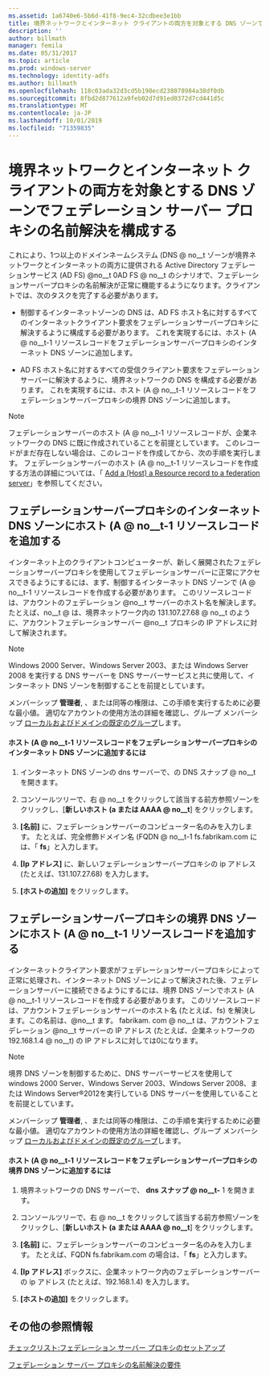 ```yaml
---
ms.assetid: 1a6740e6-5b6d-41f8-9ec4-32cdbee3e1bb
title: 境界ネットワークとインターネット クライアントの両方を対象とする DNS ゾーンでフェデレーション サーバー プロキシの名前解決を構成する
description: ''
author: billmath
manager: femila
ms.date: 05/31/2017
ms.topic: article
ms.prod: windows-server
ms.technology: identity-adfs
ms.author: billmath
ms.openlocfilehash: 118c03ada32d3cd5b198ecd238078984a38df0db
ms.sourcegitcommit: 8fbd2d877612a9feb02d7d91ed0372d7cd441d5c
ms.translationtype: MT
ms.contentlocale: ja-JP
ms.lasthandoff: 10/01/2019
ms.locfileid: "71359835"
---
```

# <a name="configure-name-resolution-for-a-federation-server-proxy-in-a-dns-zone-that-serves-both-the-perimeter-network-and-internet-clients"></a>境界ネットワークとインターネット クライアントの両方を対象とする DNS ゾーンでフェデレーション サーバー プロキシの名前解決を構成する


これにより、1つ以上のドメインネームシステム \(DNS @ no__t ゾーンが境界ネットワークとインターネットの両方に提供される Active Directory フェデレーションサービス (AD FS) @no__t 0AD FS @ no__t のシナリオで、フェデレーションサーバープロキシの名前解決が正常に機能するようになります。クライアントでは、次のタスクを完了する必要があります。  
  
-   制御するインターネットゾーンの DNS は、AD FS ホスト名に対するすべてのインターネットクライアント要求をフェデレーションサーバープロキシに解決するように構成する必要があります。 これを実現するには、ホスト \(A @ no__t-1 リソースレコードをフェデレーションサーバープロキシのインターネット DNS ゾーンに追加します。  
  
-   AD FS ホスト名に対するすべての受信クライアント要求をフェデレーションサーバーに解決するように、境界ネットワークの DNS を構成する必要があります。 これを実現するには、ホスト \(A @ no__t-1 リソースレコードをフェデレーションサーバープロキシの境界 DNS ゾーンに追加します。  
  
> [!NOTE]  
> フェデレーションサーバーのホスト \(A @ no__t-1 リソースレコードが、企業ネットワークの DNS に既に作成されていることを前提としています。 このレコードがまだ存在しない場合は、このレコードを作成してから、次の手順を実行します。 フェデレーションサーバーのホスト \(A @ no__t-1 リソースレコードを作成する方法の詳細については、「 [Add a &#40;Host&#41; a Resource record to a federation server](Add-a-Host--A--Resource-Record-to-Corporate-DNS-for-a-Federation-Server.md)」を参照してください。  
  
## <a name="add-a-host-a-resource-record-to-the-internet-dns-zone-for-a-federation-server-proxy"></a>フェデレーションサーバープロキシのインターネット DNS ゾーンにホスト \(A @ no__t-1 リソースレコードを追加する  
インターネット上のクライアントコンピューターが、新しく展開されたフェデレーションサーバープロキシを使用してフェデレーションサーバーに正常にアクセスできるようにするには、まず、制御するインターネット DNS ゾーンで \(A @ no__t-1 リソースレコードを作成する必要があります。 このリソースレコードは、アカウントのフェデレーション @no__t サーバーのホスト名を解決します。たとえば、no__t @ は、境界ネットワーク内の 131.107.27.68 @ no__t のように、アカウントフェデレーションサーバー @no__t プロキシの IP アドレスに対して解決されます。  
  
> [!NOTE]  
> Windows 2000 Server、Windows Server 2003、または Windows Server 2008 を実行する DNS サーバーを DNS サーバーサービスと共に使用して、インターネット DNS ゾーンを制御することを前提としています。  
  
メンバーシップ **管理者**, 、または同等の権限は、この手順を実行するために必要な最小値。  適切なアカウントの使用方法の詳細を確認し、グループ メンバーシップ [ローカルおよびドメインの既定のグループ](https://go.microsoft.com/fwlink/?LinkId=83477)します。   
  
#### <a name="to-add-a-host-a-resource-record-to-the-internet-dns-zone-for-a-federation-server-proxy"></a>ホスト \(A @ no__t-1 リソースレコードをフェデレーションサーバープロキシのインターネット DNS ゾーンに追加するには  
  
1.  インターネット DNS ゾーンの dns サーバーで、の DNS スナップ @ no__t を開きます。  
  
2.  コンソールツリーで、右 @ no__t をクリックして該当する前方参照ゾーンをクリックし、[**新しいホスト \(a または AAAA @ no__t**] をクリックします。  
  
3.  **[名前]** に、フェデレーションサーバーのコンピューター名のみを入力します。 たとえば、完全修飾ドメイン名 \(FQDN @ no__t-1 fs.fabrikam.com には、「 **fs**」と入力します。  
  
4.  **[Ip アドレス]** に、新しいフェデレーションサーバープロキシの ip アドレス (たとえば、131.107.27.68) を入力します。  
  
5.  **[ホストの追加]** をクリックします。  
  
## <a name="add-a-host-a-resource-record-to-the-perimeter-dns-zone-for-a-federation-server-proxy"></a>フェデレーションサーバープロキシの境界 DNS ゾーンにホスト \(A @ no__t-1 リソースレコードを追加する  
インターネットクライアント要求がフェデレーションサーバープロキシによって正常に処理され、インターネット DNS ゾーンによって解決された後、フェデレーションサーバーに接続できるようにするには、境界 DNS ゾーンでホスト \(A @ no__t-1 リソースレコードを作成する必要があります。 このリソースレコードは、アカウントフェデレーションサーバーのホスト名 (たとえば、fs) を解決します。この名前は、@no__t ます。 fabrikam. com @ no__t は、アカウントフェデレーション @no__t サーバーの IP アドレス (たとえば、企業ネットワークの 192.168.1.4 @ no__t) の IP アドレスに対しては0になります。  
  
> [!NOTE]  
> 境界 DNS ゾーンを制御するために、DNS サーバーサービスを使用して windows 2000 Server、Windows Server 2003、Windows Server 2008、または Windows Server®2012を実行している DNS サーバーを使用していることを前提としています。  
  
メンバーシップ **管理者**, 、または同等の権限は、この手順を実行するために必要な最小値。  適切なアカウントの使用方法の詳細を確認し、グループ メンバーシップ [ローカルおよびドメインの既定のグループ](https://go.microsoft.com/fwlink/?LinkId=83477)します。   
  
#### <a name="to-add-a-host-a-resource-record-to-the-perimeter-dns-zone-for-a-federation-server-proxy"></a>ホスト \(A @ no__t-1 リソースレコードをフェデレーションサーバープロキシの境界 DNS ゾーンに追加するには  
  
1.  境界ネットワークの DNS サーバーで、 **dns スナップ @ no__t-** 1 を開きます。  
  
2.  コンソールツリーで、右 @ no__t をクリックして該当する前方参照ゾーンをクリックし、[**新しいホスト \(a または AAAA @ no__t**] をクリックします。  
  
3.  **[名前]** に、フェデレーションサーバーのコンピューター名のみを入力します。 たとえば、FQDN fs.fabrikam.com の場合は、「 **fs**」と入力します。  
  
4.  **[Ip アドレス]** ボックスに、企業ネットワーク内のフェデレーションサーバーの ip アドレス (たとえば、192.168.1.4) を入力します。  
  
5.  **[ホストの追加]** をクリックします。  
  
## <a name="additional-references"></a>その他の参照情報  
[チェックリスト:フェデレーション サーバー プロキシのセットアップ](Checklist--Setting-Up-a-Federation-Server-Proxy.md)  
  
[フェデレーション サーバー プロキシの名前解決の要件](https://technet.microsoft.com/library/dd807055.aspx)  
  

